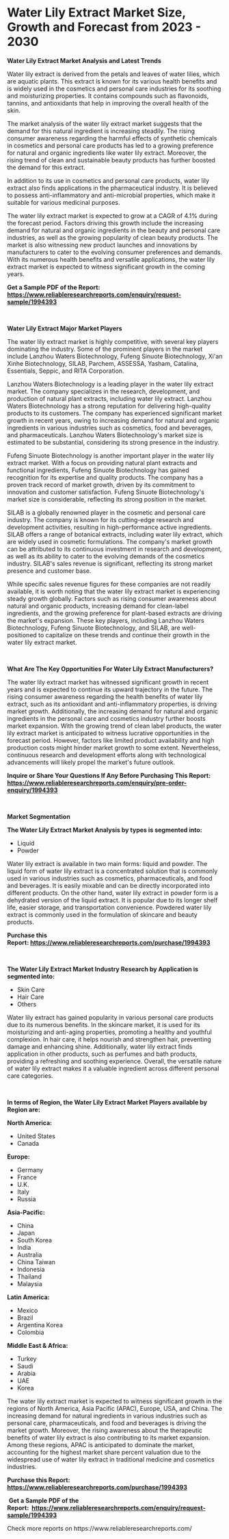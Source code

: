<p><h1>Water Lily Extract Market Size, Growth and Forecast from 2023 - 2030</h1></p><p><strong>Water Lily Extract Market Analysis and Latest Trends</strong></p>
<p><p>Water lily extract is derived from the petals and leaves of water lilies, which are aquatic plants. This extract is known for its various health benefits and is widely used in the cosmetics and personal care industries for its soothing and moisturizing properties. It contains compounds such as flavonoids, tannins, and antioxidants that help in improving the overall health of the skin.</p><p>The market analysis of the water lily extract market suggests that the demand for this natural ingredient is increasing steadily. The rising consumer awareness regarding the harmful effects of synthetic chemicals in cosmetics and personal care products has led to a growing preference for natural and organic ingredients like water lily extract. Moreover, the rising trend of clean and sustainable beauty products has further boosted the demand for this extract.</p><p>In addition to its use in cosmetics and personal care products, water lily extract also finds applications in the pharmaceutical industry. It is believed to possess anti-inflammatory and anti-microbial properties, which make it suitable for various medicinal purposes.</p><p>The water lily extract market is expected to grow at a CAGR of 4.1% during the forecast period. Factors driving this growth include the increasing demand for natural and organic ingredients in the beauty and personal care industries, as well as the growing popularity of clean beauty products. The market is also witnessing new product launches and innovations by manufacturers to cater to the evolving consumer preferences and demands. With its numerous health benefits and versatile applications, the water lily extract market is expected to witness significant growth in the coming years.</p></p>
<p><strong>Get a Sample PDF of the Report:&nbsp; <a href="https://www.reliableresearchreports.com/enquiry/request-sample/1994393">https://www.reliableresearchreports.com/enquiry/request-sample/1994393</a></strong></p>
<p>&nbsp;</p>
<p><strong>Water Lily Extract Major Market Players</strong></p>
<p><p>The water lily extract market is highly competitive, with several key players dominating the industry. Some of the prominent players in the market include Lanzhou Waters Biotechnology, Fufeng Sinuote Biotechnology, Xi'an Xinhe Biotechnology, SILAB, Parchem, ASSESSA, Yasham, Catalina, Essentials, Seppic, and RITA Corporation.</p><p>Lanzhou Waters Biotechnology is a leading player in the water lily extract market. The company specializes in the research, development, and production of natural plant extracts, including water lily extract. Lanzhou Waters Biotechnology has a strong reputation for delivering high-quality products to its customers. The company has experienced significant market growth in recent years, owing to increasing demand for natural and organic ingredients in various industries such as cosmetics, food and beverages, and pharmaceuticals. Lanzhou Waters Biotechnology's market size is estimated to be substantial, considering its strong presence in the industry.</p><p>Fufeng Sinuote Biotechnology is another important player in the water lily extract market. With a focus on providing natural plant extracts and functional ingredients, Fufeng Sinuote Biotechnology has gained recognition for its expertise and quality products. The company has a proven track record of market growth, driven by its commitment to innovation and customer satisfaction. Fufeng Sinuote Biotechnology's market size is considerable, reflecting its strong position in the market.</p><p>SILAB is a globally renowned player in the cosmetic and personal care industry. The company is known for its cutting-edge research and development activities, resulting in high-performance active ingredients. SILAB offers a range of botanical extracts, including water lily extract, which are widely used in cosmetic formulations. The company's market growth can be attributed to its continuous investment in research and development, as well as its ability to cater to the evolving demands of the cosmetics industry. SILAB's sales revenue is significant, reflecting its strong market presence and customer base.</p><p>While specific sales revenue figures for these companies are not readily available, it is worth noting that the water lily extract market is experiencing steady growth globally. Factors such as rising consumer awareness about natural and organic products, increasing demand for clean-label ingredients, and the growing preference for plant-based extracts are driving the market's expansion. These key players, including Lanzhou Waters Biotechnology, Fufeng Sinuote Biotechnology, and SILAB, are well-positioned to capitalize on these trends and continue their growth in the water lily extract market.</p></p>
<p>&nbsp;</p>
<p><strong>What Are The Key Opportunities For Water Lily Extract Manufacturers?</strong></p>
<p><p>The water lily extract market has witnessed significant growth in recent years and is expected to continue its upward trajectory in the future. The rising consumer awareness regarding the health benefits of water lily extract, such as its antioxidant and anti-inflammatory properties, is driving market growth. Additionally, the increasing demand for natural and organic ingredients in the personal care and cosmetics industry further boosts market expansion. With the growing trend of clean label products, the water lily extract market is anticipated to witness lucrative opportunities in the forecast period. However, factors like limited product availability and high production costs might hinder market growth to some extent. Nevertheless, continuous research and development efforts along with technological advancements will likely propel the market's future outlook.</p></p>
<p><strong>Inquire or Share Your Questions If Any Before Purchasing This Report: <a href="https://www.reliableresearchreports.com/enquiry/pre-order-enquiry/1994393">https://www.reliableresearchreports.com/enquiry/pre-order-enquiry/1994393</a></strong></p>
<p>&nbsp;</p>
<p><strong>Market Segmentation</strong></p>
<p><strong>The Water Lily Extract Market Analysis by types is segmented into:</strong></p>
<p><ul><li>Liquid</li><li>Powder</li></ul></p>
<p><p>Water lily extract is available in two main forms: liquid and powder. The liquid form of water lily extract is a concentrated solution that is commonly used in various industries such as cosmetics, pharmaceuticals, and food and beverages. It is easily mixable and can be directly incorporated into different products. On the other hand, water lily extract in powder form is a dehydrated version of the liquid extract. It is popular due to its longer shelf life, easier storage, and transportation convenience. Powdered water lily extract is commonly used in the formulation of skincare and beauty products.</p></p>
<p><strong>Purchase this Report:&nbsp;<a href="https://www.reliableresearchreports.com/purchase/1994393">https://www.reliableresearchreports.com/purchase/1994393</a></strong></p>
<p>&nbsp;</p>
<p><strong>The Water Lily Extract Market Industry Research by Application is segmented into:</strong></p>
<p><ul><li>Skin Care</li><li>Hair Care</li><li>Others</li></ul></p>
<p><p>Water lily extract has gained popularity in various personal care products due to its numerous benefits. In the skincare market, it is used for its moisturizing and anti-aging properties, promoting a healthy and youthful complexion. In hair care, it helps nourish and strengthen hair, preventing damage and enhancing shine. Additionally, water lily extract finds application in other products, such as perfumes and bath products, providing a refreshing and soothing experience. Overall, the versatile nature of water lily extract makes it a valuable ingredient across different personal care categories.</p></p>
<p>&nbsp;</p>
<p><strong>In terms of Region, the Water Lily Extract Market Players available by Region are:</strong></p>
<p>
    <p> <strong> North America: </strong>
        <ul>
            <li>United States</li>
            <li>Canada</li>
        </ul>
        </p> 
    <p> <strong> Europe: </strong>
        <ul>
            <li>Germany</li>
            <li>France</li>
            <li>U.K.</li>
            <li>Italy</li>
            <li>Russia</li>
        </ul>
        </p> 
    <p> <strong> Asia-Pacific: </strong>
        <ul>
            <li>China</li>
            <li>Japan</li>
            <li>South Korea</li>
            <li>India</li>
            <li>Australia</li>
            <li>China Taiwan</li>
            <li>Indonesia</li>
            <li>Thailand</li>
            <li>Malaysia</li>
        </ul>
        </p> 
    <p> <strong> Latin America: </strong>
        <ul>
            <li>Mexico</li>
            <li>Brazil</li>
            <li>Argentina Korea</li>
            <li>Colombia</li>
        </ul>
        </p> 
    <p> <strong> Middle East & Africa: </strong>
        <ul>
            <li>Turkey</li>
            <li>Saudi</li>
            <li>Arabia</li>
            <li>UAE</li>
            <li>Korea</li>
        </ul>
    </p>
    </p>
<p><p>The water lily extract market is expected to witness significant growth in the regions of North America, Asia Pacific (APAC), Europe, USA, and China. The increasing demand for natural ingredients in various industries such as personal care, pharmaceuticals, and food and beverages is driving the market growth. Moreover, the rising awareness about the therapeutic benefits of water lily extract is also contributing to its market expansion. Among these regions, APAC is anticipated to dominate the market, accounting for the highest market share percent valuation due to the widespread use of water lily extract in traditional medicine and cosmetics industries.</p></p>
<p><strong>Purchase this Report: <a href="https://www.reliableresearchreports.com/purchase/1994393">https://www.reliableresearchreports.com/purchase/1994393</a></strong></p>
<p>&nbsp;<strong>Get a Sample PDF of the Report:&nbsp;&nbsp;<a href="https://www.reliableresearchreports.com/enquiry/request-sample/1994393">https://www.reliableresearchreports.com/enquiry/request-sample/1994393</a></strong></p>
<p><strong></strong></p>
<p>Check more reports on https://www.reliableresearchreports.com/</p>